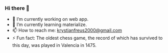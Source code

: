 ### Hi there 👋

- 🔭 I’m currently working on web app.
- 🌱 I’m currently learning materialize.
- 📫 How to reach me: krystianfreus2000@gmail.com
- ⚡ Fun fact: The oldest chess game, the record of which has survived to this day, was played in Valencia in 1475.
